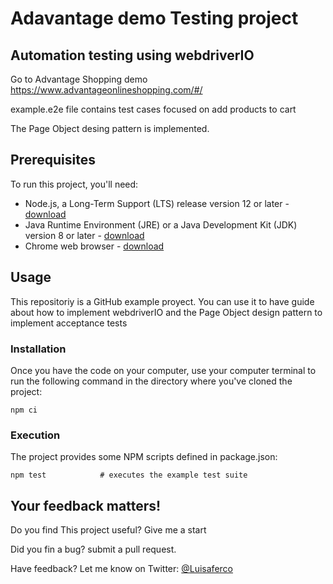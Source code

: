 # Adavantage demo Testing project

## Automation testing using webdriverIO

Go to Advantage Shopping demo https://www.advantageonlineshopping.com/#/

example.e2e file contains test cases focused on add products to cart

The Page Object desing pattern is implemented.

## Prerequisites

To run this project, you'll need:
- Node.js, a Long-Term Support (LTS) release version 12 or later - [download](https://nodejs.org/en/)
- Java Runtime Environment (JRE) or a Java Development Kit (JDK) version 8 or later - [download](https://adoptopenjdk.net/)
- Chrome web browser - [download](https://www.google.co.uk/chrome/)

## Usage

This repositoriy is a GitHub example proyect. You can use it to have guide about how to implement webdriverIO and the Page Object design pattern to implement acceptance tests

### Installation

Once you have the code on your computer, use your computer terminal to run the following command in the directory where you've cloned the project:
```
npm ci
```

### Execution

The project provides some NPM scripts defined in package.json:
```
npm test            # executes the example test suite
```

## Your feedback matters!

Do you find This project useful? Give me a start

Did you fin a bug? submit a pull request.

Have feedback? Let me know on Twitter: [@Luisaferco](https://twitter.com/LuisaFer0826) 

